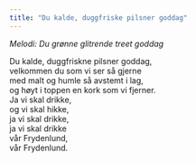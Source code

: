 ```yaml
---
title: "Du kalde, duggfriske pilsner goddag"
---
```


_Melodi: Du grønne glitrende treet goddag_

Du kalde, duggfriskne pilsner goddag,  
velkommen du som vi ser så gjerne  
med malt og humle så avstemt i lag,  
og høyt i toppen en kork som vi fjerner.  
Ja vi skal drikke,  
og vi skal hikke,  
ja vi skal drikke,  
ja vi skal drikke  
vår Frydenlund,  
vår Frydenlund.  